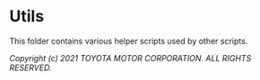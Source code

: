 # Utils


This folder contains various helper scripts used by other scripts.


*Copyright (c) 2021 TOYOTA MOTOR CORPORATION. ALL RIGHTS RESERVED.*